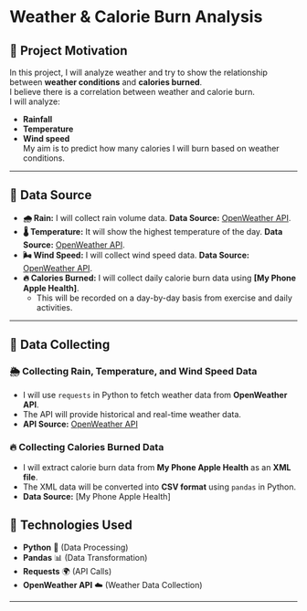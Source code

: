 # Weather & Calorie Burn Analysis

## 📌 Project Motivation
In this project, I will analyze weather and try to show the relationship between **weather conditions** and **calories burned**.  
I believe there is a correlation between weather and calorie burn.  
I will analyze:
- **Rainfall**
- **Temperature**
- **Wind speed**  
My aim is to predict how many calories I will burn based on weather conditions.

---

## 📌 Data Source

- **🌧️ Rain:** I will collect rain volume data. **Data Source:** [OpenWeather API](https://openweathermap.org).
- **🌡️ Temperature:** It will show the highest temperature of the day. **Data Source:** [OpenWeather API](https://openweathermap.org).
- **🌬️ Wind Speed:** I will collect wind speed data. **Data Source:** [OpenWeather API](https://openweathermap.org).
- **🔥 Calories Burned:** I will collect daily calorie burn data using **[My Phone Apple Health]**.  
  - This will be recorded on a day-by-day basis from exercise and daily activities.

---

## 📌 Data Collecting

### 🌦️ **Collecting Rain, Temperature, and Wind Speed Data**
- I will use `requests` in Python to fetch weather data from **OpenWeather API**.
- The API will provide historical and real-time weather data.
- **API Source:** [OpenWeather API](https://openweathermap.org)

### 🔥 **Collecting Calories Burned Data**
- I will extract calorie burn data from **My Phone Apple Health** as an **XML file**.
- The XML data will be converted into **CSV format** using `pandas` in Python.
- **Data Source:** [My Phone Apple Health]


## 📌 Technologies Used
- **Python** 🐍 (Data Processing)
- **Pandas** 📊 (Data Transformation)
- **Requests** 🌍 (API Calls)
- **OpenWeather API** ☁️ (Weather Data Collection)

---

